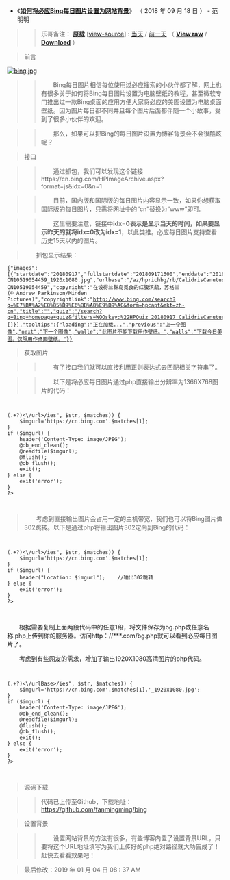 - 《[**如何将必应Bing每日图片设置为网站背景**](https://www.fanmingming.com/article/bing-images-bg.html)》  （ 2018 年 09 月 18 日  ） - 范明明

>> 乐哥备注： [**原载**](https://www.fanmingming.com/article/bing-images-bg.html) [[view-source](https://taoste.github.io/Hello-World/github/bg/index.php)] :  [当天](https://taoste.github.io/Hello-World/github/bg/index.php) / [前一天](https://taoste.github.io/Hello-World/github/bg/1.php)
（ [**View raw**](https://github.com/taoste/Hello-World/blob/master/github/bg/bg.7z?raw=true) / [**Download**](https://github.com/taoste/Hello-World/raw/master/github/bg/bg.7z) ）

> 前言

<p>
<a href="https://www.fanmingming.com/article/bing-images-bg.html">
<img src="https://www.fanmingming.com/usr/uploads/2018/09/3015358578.jpg" border="0" alt="bing.jpg" title="如何将必应Bing每日图片设置为网站背景"></a>
</p>

>>　　Bing每日图片相信每位使用过必应搜索的小伙伴都了解，网上也有很多关于如何将Bing每日图片设置为电脑壁纸的教程，甚至微软专门推出过一款Bing桌面的应用方便大家将必应的美图设置为电脑桌面壁纸。因为图片每日都不同并且每个图片后面都伴随一个小故事，受到了很多小伙伴的欢迎。

>>　　那么，如果可以把Bing的每日图片设置为博客背景会不会很酷炫呢？

> 接口

>>　　通过抓包，我们可以发现这个链接https://cn.bing.com/HPImageArchive.aspx?format=js&idx=0&n=1

>>　　目前，国内版和国际版的每日图片内容显示一致，如果你想获取国际版的每日图片，只需将网址中的“cn”替换为“www”即可。

>>　　这里需要注意，链接中**idx=0表示是显示当天的时间，如果要显示昨天的就将idx=0改为idx=1**，以此类推。必应每日图片支持查看历史15天以内的图片。

>　　抓包显示结果：
  
<code><pre>
{"images":[{"startdate":"20180917","fullstartdate":"201809171600","enddate":"20180918","url":"/az/hprichbg/rb/CalidrisCanutus_ZH-CN10519054459_1920x1080.jpg","urlbase":"/az/hprichbg/rb/CalidrisCanutus_ZH-CN10519054459","copyright":"在设得兰群岛觅食的红腹滨鹬，苏格兰 (© Andrew Parkinson/Minden Pictures)","copyrightlink":"http://www.bing.com/search?q=%E7%BA%A2%E8%85%B9%E6%BB%A8%E9%B9%AC&form=hpcapt&mkt=zh-cn","title":"","quiz":"/search?q=Bing+homepage+quiz&filters=WQOskey:%22HPQuiz_20180917_CalidrisCanutus%22&FORM=HPQUIZ","wp":true,"hsh":"0a7f98e36e11f76ca5baea28f6ff86ac","drk":1,"top":1,"bot":1,"hs":[]}],"tooltips":{"loading":"正在加载...","previous":"上一个图像","next":"下一个图像","walle":"此图片不能下载用作壁纸。","walls":"下载今日美图。仅限用作桌面壁纸。"}}
</code></pre> 

> 获取图片

>>　　有了接口我们就可以直接利用正则表达式去匹配相关字符串了。

>>　　以下是将必应每日图片通过php直接输出分辨率为1366X768图片的代码：
  
<code><pre>

<?php
    $str=file_get_contents('https://cn.bing.com/HPImageArchive.aspx?idx=0&n=1');
if (preg_match("/<url>(.+?)<\/url>/ies", $str, $matches)) {
    $imgurl='https://cn.bing.com'.$matches[1];
}
if ($imgurl) {
    header('Content-Type: image/JPEG');
    @ob_end_clean();
    @readfile($imgurl);
    @flush();
    @ob_flush();
    exit();
} else {
    exit('error');
}
?>

</code></pre> 

>　　考虑到直接输出图片会占用一定的主机带宽，我们也可以将Bing图片做302跳转。以下是通过php将输出图片302定向到Bing的代码：
  
<code><pre>

<?php
    $str=file_get_contents('https://cn.bing.com/HPImageArchive.aspx?idx=0&n=1');
if (preg_match("/<url>(.+?)<\/url>/ies", $str, $matches)) {
    $imgurl='https://cn.bing.com'.$matches[1];
}
if ($imgurl) {
    header("Location: $imgurl");    //输出302跳转
} else {
    exit('error');
}
?>

</code></pre> 

　　根据需要复制上面两段代码中的任意1段，将文件保存为bg.php或任意名称.php上传到你的服务器。访问http：//***.com/bg.php就可以看到必应每日图片了。

　　考虑到有些网友的需求，增加了输出1920X1080高清图片的php代码。
  
<code><pre>

<?php
    $str=file_get_contents('https://cn.bing.com/HPImageArchive.aspx?idx=0&n=1');
if (preg_match("/<urlBase>(.+?)<\/urlBase>/ies", $str, $matches)) {
    $imgurl='https://cn.bing.com'.$matches[1].'_1920x1080.jpg';
}
if ($imgurl) {
    header('Content-Type: image/JPEG');
    @ob_end_clean();
    @readfile($imgurl);
    @flush();
    @ob_flush();
    exit();
} else {
    exit('error');
}
?>

</code></pre> 

> 源码下载

>> 代码已上传至Github，下载地址：https://github.com/fanmingming/bing

>设置背景

>>　　设置网站背景的方法有很多，有些博客内置了设置背景URL，只要将这个URL地址填写为我们上传好的php绝对路径就大功告成了！赶快去看看效果吧！

>  最后修改：2019 年 01 月 04 日 08 : 37 AM 
